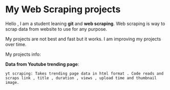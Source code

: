 # My Web Scraping projects

Hello , I am a student leaning **git** and **web scraping**. Web scraping is way to scrap data from website to use for any purpose. 

My projects are not best and fast but it works. I am improving my projects over time.

My projects info:

**Data from Youtube trending page**:
```
yt scraping: Takes trending page data in html format . Code reads and scraps link , title , duration , views , upload time and thumbnail image. 
```